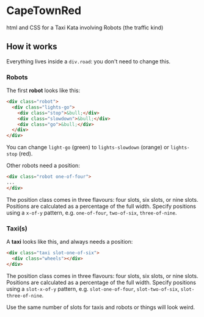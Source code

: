 # CapeTownRed

html and CSS for a Taxi Kata involving Robots (the traffic kind)

## How it works

Everything lives inside a `div.road`: you don't need to change this.

### Robots

The first **robot** looks like this:

```html
<div class="robot">
  <div class="lights-go">
    <div class="stop">&bull;</div>
    <div class="slowdown">&bull;</div>
    <div class="go">&bull;</div>
  </div>
</div>
```

You can change `light-go` (green) to `lights-slowdown` (orange) or `lights-stop` (red).

Other robots need a position:

```html
<div class="robot one-of-four">
...
</div>
```

The position class comes in three flavours: four slots, six slots, or nine slots. Positions are calculated as a percentage of the full width. Specify positions using a `x-of-y` pattern, e.g. `one-of-four`, `two-of-six`, `three-of-nine`.

### Taxi(s)

A **taxi** looks like this, and always needs a position:

```html
<div class="taxi slot-one-of-six">
  <div class="wheels"></div>
</div>
```

The position class comes in three flavours: four slots, six slots, or nine slots. Positions are calculated as a percentage of the full width. Specify positions using a `slot-x-of-y` pattern, e.g. `slot-one-of-four`, `slot-two-of-six`, `slot-three-of-nine`.

Use the same number of slots for taxis and robots or things will look weird.
